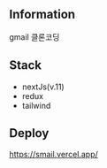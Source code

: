 ## Information

gmail 클론코딩

## Stack

-   nextJs(v.11)
-   redux
-   tailwind

## Deploy

https://smail.vercel.app/
